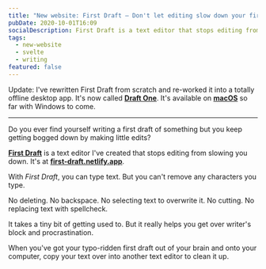 ```yaml
---
title: "New website: First Draft – Don't let editing slow down your first draft"
pubDate: 2020-10-01T16:09
socialDescription: First Draft is a text editor that stops editing from slowing you down
tags:
  - new-website
  - svelte
  - writing
featured: false
---
```


Update: I've rewritten First Draft from scratch and re-worked it into a totally offline desktop app. It's now called [**Draft One**](https://draft-one.com). It's available on [**macOS**](https://apps.apple.com/gb/app/draft-one/id1660388186) so far with Windows to come.

---

Do you ever find yourself writing a first draft of something but you keep getting bogged down by making little edits?

**[First Draft](https://first-draft.netlify.app/)** is a text editor I've created that stops editing from slowing you down. It's at **[first-draft.netlify.app](https://first-draft.netlify.app/)**.

With _First Draft_, you can type text. But you can't remove any characters you type.

No deleting. No backspace. No selecting text to overwrite it. No cutting. No replacing text with spellcheck.

It takes a tiny bit of getting used to. But it really helps you get over writer's block and procrastination.

When you've got your typo-ridden first draft out of your brain and onto your computer, copy your text over into another text editor to clean it up.

